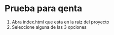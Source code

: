 # Prueba para qenta
1. Abra index.html que esta en la raíz del proyecto
2. Seleccione alguna de las 3 opciones
